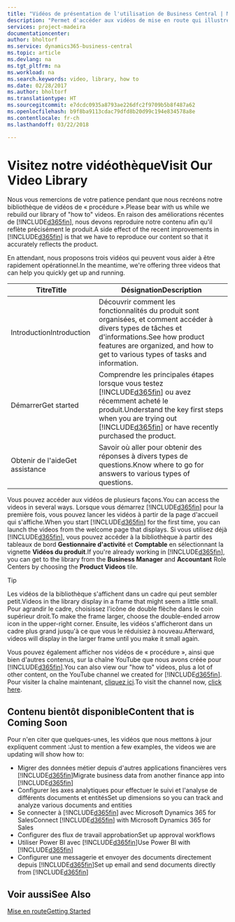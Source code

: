 ```yaml
---
title: "Vidéos de présentation de l'utilisation de Business Central | Microsoft Docs"
description: "Permet d'accéder aux vidéos de mise en route qui illustrent comment effectuer des tâches courantes."
services: project-madeira
documentationcenter: 
author: bholtorf
ms.service: dynamics365-business-central
ms.topic: article
ms.devlang: na
ms.tgt_pltfrm: na
ms.workload: na
ms.search.keywords: video, library, how to
ms.date: 02/28/2017
ms.author: bholtorf
ms.translationtype: HT
ms.sourcegitcommit: e7dcdc0935a8793ae226dfc2f9709b5b8f487a62
ms.openlocfilehash: b9f8ba9113cdac79dfd8b20d99c194e834578a8e
ms.contentlocale: fr-ch
ms.lasthandoff: 03/22/2018

---
```

# <a name="visit-our-video-library"></a><span data-ttu-id="738a6-103">Visitez notre vidéothèque</span><span class="sxs-lookup"><span data-stu-id="738a6-103">Visit Our Video Library</span></span>
<span data-ttu-id="738a6-104">Nous vous remercions de votre patience pendant que nous recréons notre bibliothèque de vidéos de « procédure ».</span><span class="sxs-lookup"><span data-stu-id="738a6-104">Please bear with us while we rebuild our library of "how to" videos.</span></span> <span data-ttu-id="738a6-105">En raison des améliorations récentes de [!INCLUDE[d365fin](includes/d365fin_md.md)], nous devons reproduire notre contenu afin qu'il reflète précisément le produit.</span><span class="sxs-lookup"><span data-stu-id="738a6-105">A side effect of the recent improvements in [!INCLUDE[d365fin](includes/d365fin_md.md)] is that we have to reproduce our content so that it accurately reflects the product.</span></span> 

<span data-ttu-id="738a6-106">En attendant, nous proposons trois vidéos qui peuvent vous aider à être rapidement opérationnel.</span><span class="sxs-lookup"><span data-stu-id="738a6-106">In the meantime, we're offering three videos that can help you quickly get up and running.</span></span>

|<span data-ttu-id="738a6-107">Titre</span><span class="sxs-lookup"><span data-stu-id="738a6-107">Title</span></span>|<span data-ttu-id="738a6-108">Désignation</span><span class="sxs-lookup"><span data-stu-id="738a6-108">Description</span></span>|
|----|----|
|<span data-ttu-id="738a6-109">Introduction</span><span class="sxs-lookup"><span data-stu-id="738a6-109">Introduction</span></span>|<span data-ttu-id="738a6-110">Découvrir comment les fonctionnalités du produit sont organisées, et comment accéder à divers types de tâches et d'informations.</span><span class="sxs-lookup"><span data-stu-id="738a6-110">See how product features are organized, and how to get to various types of tasks and information.</span></span>|
|<span data-ttu-id="738a6-111">Démarrer</span><span class="sxs-lookup"><span data-stu-id="738a6-111">Get started</span></span>|<span data-ttu-id="738a6-112">Comprendre les principales étapes lorsque vous testez [!INCLUDE[d365fin](includes/d365fin_md.md)] ou avez récemment acheté le produit.</span><span class="sxs-lookup"><span data-stu-id="738a6-112">Understand the key first steps when you are trying out [!INCLUDE[d365fin](includes/d365fin_md.md)] or have recently purchased the product.</span></span> |
|<span data-ttu-id="738a6-113">Obtenir de l'aide</span><span class="sxs-lookup"><span data-stu-id="738a6-113">Get assistance</span></span>|<span data-ttu-id="738a6-114">Savoir où aller pour obtenir des réponses à divers types de questions.</span><span class="sxs-lookup"><span data-stu-id="738a6-114">Know where to go for answers to various types of questions.</span></span>|

<span data-ttu-id="738a6-115">Vous pouvez accéder aux vidéos de plusieurs façons.</span><span class="sxs-lookup"><span data-stu-id="738a6-115">You can access the videos in several ways.</span></span> <span data-ttu-id="738a6-116">Lorsque vous démarrez [!INCLUDE[d365fin](includes/d365fin_md.md)] pour la première fois, vous pouvez lancer les vidéos à partir de la page d'accueil qui s'affiche.</span><span class="sxs-lookup"><span data-stu-id="738a6-116">When you start [!INCLUDE[d365fin](includes/d365fin_md.md)] for the first time, you can launch the videos from the welcome page that displays.</span></span> <span data-ttu-id="738a6-117">Si vous utilisez déjà [!INCLUDE[d365fin](includes/d365fin_md.md)], vous pouvez accéder à la bibliothèque à partir des tableaux de bord **Gestionnaire d'activité** et **Comptable** en sélectionnant la vignette **Vidéos du produit**.</span><span class="sxs-lookup"><span data-stu-id="738a6-117">If you're already working in [!INCLUDE[d365fin](includes/d365fin_md.md)], you can get to the library from the **Business Manager** and **Accountant** Role Centers by choosing the **Product Videos** tile.</span></span> 

> [!Tip]  
> <span data-ttu-id="738a6-118">Les vidéos de la bibliothèque s'affichent dans un cadre qui peut sembler petit.</span><span class="sxs-lookup"><span data-stu-id="738a6-118">Videos in the library display in a frame that might seem a little small.</span></span> <span data-ttu-id="738a6-119">Pour agrandir le cadre, choisissez l'icône de double flèche dans le coin supérieur droit.</span><span class="sxs-lookup"><span data-stu-id="738a6-119">To make the frame larger, choose the double-ended arrow icon in the upper-right corner.</span></span> <span data-ttu-id="738a6-120">Ensuite, les vidéos s'afficheront dans un cadre plus grand jusqu'à ce que vous le réduisiez à nouveau.</span><span class="sxs-lookup"><span data-stu-id="738a6-120">Afterward, videos will display in the larger frame until you make it small again.</span></span>

<span data-ttu-id="738a6-121">Vous pouvez également afficher nos vidéos de « procédure », ainsi que bien d'autres contenus, sur la chaîne YouTube que nous avons créée pour [!INCLUDE[d365fin](includes/d365fin_md.md)].</span><span class="sxs-lookup"><span data-stu-id="738a6-121">You can also view our "how to" videos, plus a lot of other content, on the YouTube channel we created for [!INCLUDE[d365fin](includes/d365fin_md.md)].</span></span> <span data-ttu-id="738a6-122">Pour visiter la chaîne maintenant, [cliquez ici](https://go.microsoft.com/fwlink/?linkid=851533).</span><span class="sxs-lookup"><span data-stu-id="738a6-122">To visit the channel now, [click here](https://go.microsoft.com/fwlink/?linkid=851533).</span></span>

## <a name="content-that-is-coming-soon"></a><span data-ttu-id="738a6-123">Contenu bientôt disponible</span><span class="sxs-lookup"><span data-stu-id="738a6-123">Content that is Coming Soon</span></span>
<span data-ttu-id="738a6-124">Pour n'en citer que quelques-unes, les vidéos que nous mettons à jour expliquent comment :</span><span class="sxs-lookup"><span data-stu-id="738a6-124">Just to mention a few examples, the videos we are updating will show how to:</span></span>  

* <span data-ttu-id="738a6-125">Migrer des données métier depuis d'autres applications financières vers [!INCLUDE[d365fin](includes/d365fin_md.md)]</span><span class="sxs-lookup"><span data-stu-id="738a6-125">Migrate business data from another finance app into [!INCLUDE[d365fin](includes/d365fin_md.md)]</span></span>  
* <span data-ttu-id="738a6-126">Configurer les axes analytiques pour effectuer le suivi et l'analyse de différents documents et entités</span><span class="sxs-lookup"><span data-stu-id="738a6-126">Set up dimensions so you can track and analyze various documents and entities</span></span>
* <span data-ttu-id="738a6-127">Se connecter à [!INCLUDE[d365fin](includes/d365fin_md.md)] avec Microsoft Dynamics 365 for Sales</span><span class="sxs-lookup"><span data-stu-id="738a6-127">Connect [!INCLUDE[d365fin](includes/d365fin_md.md)] with Microsoft Dynamics 365 for Sales</span></span>
* <span data-ttu-id="738a6-128">Configurer des flux de travail approbation</span><span class="sxs-lookup"><span data-stu-id="738a6-128">Set up approval workflows</span></span>  
* <span data-ttu-id="738a6-129">Utiliser Power BI avec [!INCLUDE[d365fin](includes/d365fin_md.md)]</span><span class="sxs-lookup"><span data-stu-id="738a6-129">Use Power BI with [!INCLUDE[d365fin](includes/d365fin_md.md)]</span></span>  
* <span data-ttu-id="738a6-130">Configurer une messagerie et envoyer des documents directement depuis [!INCLUDE[d365fin](includes/d365fin_md.md)]</span><span class="sxs-lookup"><span data-stu-id="738a6-130">Set up email and send documents directly from [!INCLUDE[d365fin](includes/d365fin_md.md)]</span></span>  

## <a name="see-also"></a><span data-ttu-id="738a6-131">Voir aussi</span><span class="sxs-lookup"><span data-stu-id="738a6-131">See Also</span></span>
[<span data-ttu-id="738a6-132">Mise en route</span><span class="sxs-lookup"><span data-stu-id="738a6-132">Getting Started</span></span>](product-get-started.md)


